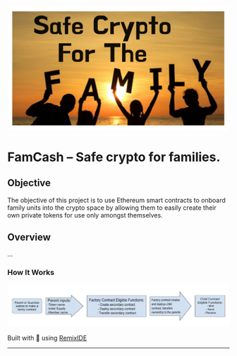 ![readme](readme.png)

# FamCash – Safe crypto for families.

## Objective
The objective of this project is to use Ethereum smart contracts to onboard family units into the crypto space by allowing them to easily create their own private tokens for use only amongst themselves.


## Overview
...

### How It Works
![Flow Chart](FlowChart.png)

Built with 💜 using [RemixIDE](https://remix.ethereum.org/#lang=en&optimize=false&runs=200&evmVersion=null&version=soljson-v0.8.18+commit.87f61d96.js)

---

